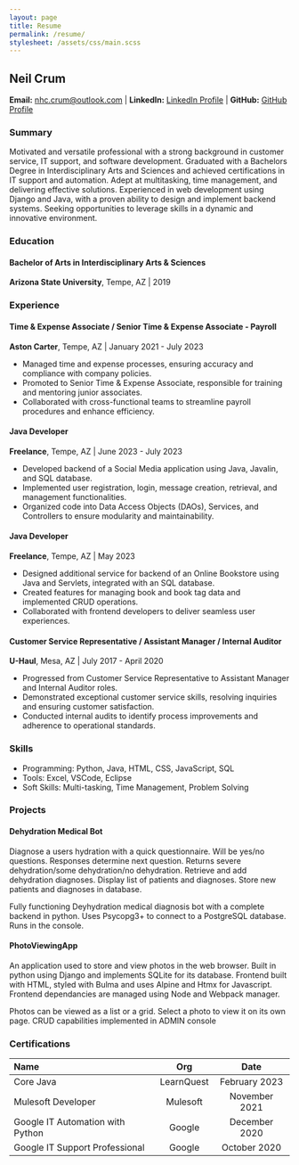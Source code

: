 ```yaml
---
layout: page
title: Resume
permalink: /resume/
stylesheet: /assets/css/main.scss
---
```


## Neil Crum
**Email:** nhc.crum@outlook.com | **LinkedIn:** [LinkedIn Profile](https://www.linkedin.com/in/neil-crum-0317a6199/) | **GitHub:** [GitHub Profile](https://github.com/sbacky/)

### Summary
Motivated and versatile professional with a strong background in customer service, IT support, and software development. Graduated with a Bachelors Degree in Interdisciplinary Arts and Sciences and achieved certifications in IT support and automation. Adept at multitasking, time management, and delivering effective solutions. Experienced in web development using Django and Java, with a proven ability to design and implement backend systems. Seeking opportunities to leverage skills in a dynamic and innovative environment.

### Education
#### Bachelor of Arts in Interdisciplinary Arts & Sciences
**Arizona State University**, Tempe, AZ | 2019

### Experience
#### Time & Expense Associate / Senior Time & Expense Associate - Payroll
**Aston Carter**, Tempe, AZ | January 2021 - July 2023
- Managed time and expense processes, ensuring accuracy and compliance with company policies.
- Promoted to Senior Time & Expense Associate, responsible for training and mentoring junior associates.
- Collaborated with cross-functional teams to streamline payroll procedures and enhance efficiency.

#### Java Developer
**Freelance**, Tempe, AZ | June 2023 - July 2023
- Developed backend of a Social Media application using Java, Javalin, and SQL database.
- Implemented user registration, login, message creation, retrieval, and management functionalities.
- Organized code into Data Access Objects (DAOs), Services, and Controllers to ensure modularity and maintainability.

#### Java Developer
**Freelance**, Tempe, AZ | May 2023
- Designed additional service for backend of an Online Bookstore using Java and Servlets, integrated with an SQL database.
- Created features for managing book and book tag data and implemented CRUD operations.
- Collaborated with frontend developers to deliver seamless user experiences.

#### Customer Service Representative / Assistant Manager / Internal Auditor
**U-Haul**, Mesa, AZ | July 2017 - April 2020
- Progressed from Customer Service Representative to Assistant Manager and Internal Auditor roles.
- Demonstrated exceptional customer service skills, resolving inquiries and ensuring customer satisfaction.
- Conducted internal audits to identify process improvements and adherence to operational standards.

### Skills
- Programming: Python, Java, HTML, CSS, JavaScript, SQL
- Tools: Excel, VSCode, Eclipse
- Soft Skills: Multi-tasking, Time Management, Problem Solving

### Projects
#### Dehydration Medical Bot
Diagnose a users hydration with a quick questionnaire. Will be yes/no questions. Responses determine next question. Returns severe dehydration/some dehydration/no dehydration. Retrieve and add dehydration diagnoses. Display list of patients and diagnoses. Store new patients and diagnoses in database.

Fully functioning Deyhydration medical diagnosis bot with a complete backend in python. Uses Psycopg3+ to connect to a PostgreSQL database. Runs in the console.

#### PhotoViewingApp
An application used to store and view photos in the web browser. Built in python using Django and implements SQLite for its database. Frontend built with HTML, styled with Bulma and uses Alpine and Htmx for Javascript. Frontend dependancies are managed using Node and Webpack manager.

Photos can be viewed as a list or a grid. Select a photo to view it on its own page. CRUD capabilities implemented in ADMIN console

### Certifications

 Name                             |    Org     |     Date      
 :------------------------------- | :--------: | :-----------: 
 Core Java                        | LearnQuest | February 2023 
 Mulesoft Developer               | Mulesoft   | November 2021 
 Google IT Automation with Python | Google     | December 2020 
 Google IT Support Professional   | Google     | October 2020  
